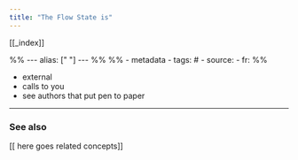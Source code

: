 ```yaml
---
title: "The Flow State is"
---
```


[[_index]]

%% ---
alias: [" "]
--- %%
%% - metadata
	- tags: #
	- source: 
	- fr: 
%%
- external
- calls to you
- see authors that put pen to paper 

-------------
### See also
[[ here goes related concepts]]

